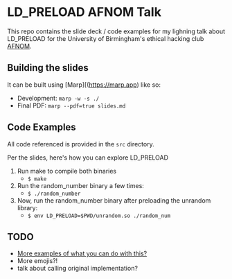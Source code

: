 # LD_PRELOAD AFNOM Talk
This repo contains the slide deck / code examples for my lighning talk about LD_PRELOAD for the University of Birmingham's ethical hacking club [AFNOM](https://afnom.net).

## Building the slides
It can be built using [Marp][(https://marp.app) like so:
* Development: `marp -w -s ./`
* Final PDF: `marp --pdf=true slides.md`

## Code Examples
All code referenced is provided in the `src` directory.

Per the slides, here's how you can explore LD_PRELOAD

1. Run make to compile both binaries
    * `$ make`
2. Run the random_number binary a few times:
    * `$ ./random_number`
3. Now, run the random_number binary after preloading the unrandom library:
    * `$ env LD_PRELOAD=$PWD/unrandom.so ./random_num`

## TODO
* [More examples of what you can do with this?](https://rafalcieslak.wordpress.com/2013/04/02/dynamic-linker-tricks-using-ld_preload-to-cheat-inject-features-and-investigate-programs/)
* More emojis?!
* talk about calling original implementation?
